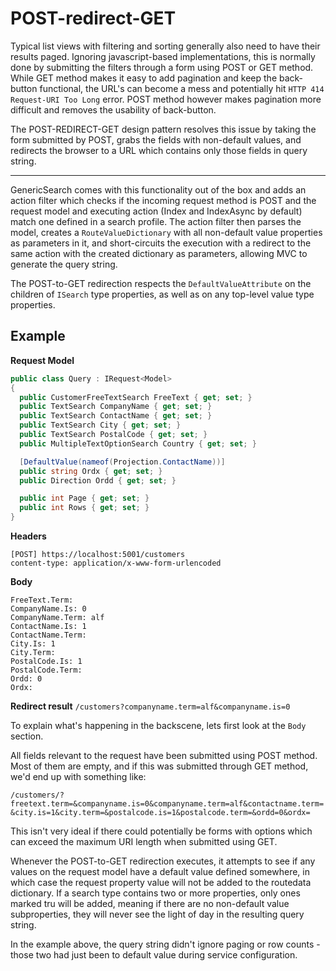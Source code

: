 # POST-redirect-GET

Typical list views with filtering and sorting generally also need to have their results paged. Ignoring javascript-based implementations, this is normally done by submitting the filters through a form using POST or GET method. While GET method makes it easy to add pagination and keep the back-button functional, the URL's can become a mess and potentially hit `HTTP 414 Request-URI Too Long` error. POST method however makes pagination more difficult and removes the usability of back-button.

The POST-REDIRECT-GET design pattern resolves this issue by taking the form submitted by POST, grabs the fields with non-default values, and redirects the browser to a URL which contains only those fields in query string.

---

GenericSearch comes with this functionality out of the box and adds an action filter which checks if the incoming request method is POST and the request model and executing action (Index and IndexAsync by default) match one defined in a search profile. The action filter then parses the model, creates a `RouteValueDictionary` with all non-default value properties as parameters in it, and short-circuits the execution with a redirect to the same action with the created dictionary as parameters, allowing MVC to generate the query string.

The POST-to-GET redirection respects the `DefaultValueAttribute` on the children of `ISearch` type properties, as well as on any top-level value type properties.

## Example
**Request Model**
```c#
public class Query : IRequest<Model>
{
  public CustomerFreeTextSearch FreeText { get; set; }
  public TextSearch CompanyName { get; set; }
  public TextSearch ContactName { get; set; }
  public TextSearch City { get; set; }
  public TextSearch PostalCode { get; set; }
  public MultipleTextOptionSearch Country { get; set; }

  [DefaultValue(nameof(Projection.ContactName))]
  public string Ordx { get; set; }
  public Direction Ordd { get; set; }

  public int Page { get; set; }
  public int Rows { get; set; }
}
```
**Headers**
```
[POST] https://localhost:5001/customers
content-type: application/x-www-form-urlencoded
```
**Body**
```
FreeText.Term: 
CompanyName.Is: 0
CompanyName.Term: alf
ContactName.Is: 1
ContactName.Term: 
City.Is: 1
City.Term: 
PostalCode.Is: 1
PostalCode.Term: 
Ordd: 0
Ordx: 
```
**Redirect result**
`/customers?companyname.term=alf&companyname.is=0`

To explain what's happening in the backscene, lets first look at the `Body` section.

All fields relevant to the request have been submitted using POST method. Most of them are empty, and if this was submitted through GET method, we'd end up with something like:

`/customers/?freetext.term=&companyname.is=0&companyname.term=alf&contactname.term=&city.is=1&city.term=&postalcode.is=1&postalcode.term=&ordd=0&ordx=`

This isn't very ideal if there could potentially be forms with options which can exceed the maximum URI length when submitted using GET.

Whenever the POST-to-GET redirection executes, it attempts to see if any values on the request model have a default value defined somewhere, in which case the request property value will not be added to the routedata dictionary. If a search type contains two or more properties, only ones marked tru will be added, meaning if there are no non-default value subproperties, they will never see the light of day in the resulting query string.

In the example above, the query string didn't ignore paging or row counts - those two had just been to default value during service configuration.